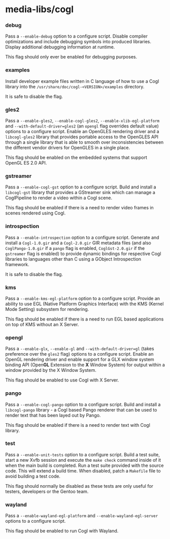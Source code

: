 # media-libs/cogl

### debug
Pass a `--enable-debug` option to a configure script. Disable compiler optimizations and include debugging symbols into produced libraries. Display additional debugging information at runtime.

This flag should only ever be enabled for debugging purposes.

### examples
Install developer example files written in C language of how to use a Cogl library into the `/usr/share/doc/cogl-<VERSION>/examples` directory.

It is safe to disable the flag.

### gles2
Pass a `--enable-gles2`, `--enable-cogl-gles2`, `--enable-xlib-egl-platform` and `--with-default-driver=gles2` (an `opengl` flag overrides default value) options to a configure script. Enable an OpenGLES rendering driver and a `libcogl-gles2` library that provides portable access to the OpenGLES API through a single library that is able to smooth over inconsistencies between the different vendor drivers for OpenGLES in a single place.

This flag should be enabled on the embedded systems that support OpenGL ES 2.0 API.

### gstreamer
Pass a `--enable-cogl-gst` option to a configure script. Build and install a `libcogl-gst` library that provides a GStreamer sink which can manage a CoglPipeline to render a video within a Cogl scene.

This flag should be enabled if there is a need to render video frames in scenes rendered using Cogl.

### introspection
Pass a `--enable-introspection` option to a configure script. Generate and install a `Cogl-1.0.gir` and a `Cogl-2.0.gir` GIR metadata files (and also `CoglPango-1.0.gir` if a `pango` flag is enabled, `CoglGst-2.0.gir` if the `gstreamer` flag is enabled) to provide dynamic bindings for respective Cogl libraries to languages other than C using a GObject Introspection framework.

It is safe to disable the flag.

### kms
Pass a `--enable-kms-egl-platform` option to a configure script. Provide an ability to use EGL (Native Platform Graphics Interface) with the KMS (Kernel Mode Setting) subsystem for rendering.

This flag should be enabled if there is a need to run EGL based applications on top of KMS without an X Server.

### opengl
Pass a `--enable-glx`, `--enable-gl` and `--with-default-driver=gl` (takes preference over the `gles2` flag) options to a configure script. Enable an OpenGL rendering driver and enable support for a GLX window system binding API (Open**GL** Extension to the **X** Window System) for output within a window provided by the X Window System.

This flag should be enabled to use Cogl with X Server.

### pango
Pass a `--enable-cogl-pango` option to a configure script. Build and install a `libcogl-pango` library - a Cogl based Pango renderer that can be used to render text that has been layed out by Pango.

This flag should be enabled if there is a need to render text with Cogl library.

### test
Pass a `--enable-unit-tests` option to a configure script. Build a test suite, start a new Xvfb session and execute the `make check` command inside of it when the main build is completed. Run a test suite provided with the source code. This will extend a build time. When disabled, patch a `Makefile` file to avoid building a test code.

This flag should normally be disabled as these tests are only useful for testers, developers or the Gentoo team.

### wayland
Pass a `--enable-wayland-egl-platform` and `--enable-wayland-egl-server` options to a configure script.

This flag should be enabled to run Cogl with Wayland.
